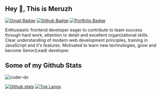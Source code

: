 ## Hey 👋, This is Meruzh
[![Gmail Badge](https://img.shields.io/badge/-meruzh.kiloyan@mail.ru-c14438?style=flat&logo=Gmail&logoColor=white&link=mailto:meruzh.kiloyan@mail.ru)](mailto:meruzh.kiloyan@mail.ru) [![Github Badge](https://img.shields.io/badge/coder-do-grey?style=flat&logo=github&logoColor=white&link=https://github.com/coder-do/)](https://www.github.com/coder-do/) [![Portfolio Badge](https://img.shields.io/badge/portfolio-web-blue?style=flat&link=https://github.com/coder-do/coder-do.github.io/)](https://github.com/coder-do/coder-do.github.io/) <p align='left'>Enthusiastic frontend developer eager to contribute to team success through hard work, attention to detail and excellent organizational skills. Clear understanding of modern web development principles, training in JavaScript and it's features. Motivated to learn new technologies, grow and become Senor(Lead) developer.</p>
## Some of my Github Stats
<p align=left> <img src=https://komarev.com/ghpvc/?username=coder-do alt=coder-do /> </p>

[![Github stats](https://github-readme-stats.vercel.app/api?username=coder-do&show_icons=true&include_all_commits=true)](https://github.com/coder-do/github-readme-stats)
[![Top Langs](https://github-readme-stats.vercel.app/api/top-langs/?username=coder-do&layout=compact)](https://github.com/coder-do/github-readme-stats)
